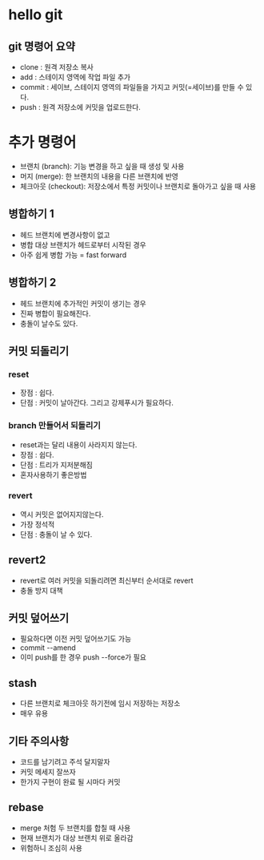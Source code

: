 # hello git

## git 명령어 요약

- clone : 원격 저장소 복사
- add : 스테이지 영역에 작업 파일 추가
- commit : 세이브, 스테이지 영역의 파일들을 가지고 커밋(=세이브)를 만들 수 있다.
- push : 원격 저장소에 커밋을 업로드한다.

# 추가 명령어
- 브랜치 (branch): 기능 변경을 하고 싶을 때 생성 및 사용
- 머지 (merge): 한 브랜치의 내용을 다른 브랜치에 반영
- 체크아웃 (checkout): 저장소에서 특정 커밋이나 브랜치로 돌아가고 싶을 때 사용

## 병합하기 1

- 헤드 브랜치에 변경사항이 없고
- 병합 대상 브랜치가 헤드로부터 시작된 경우 
- 아주 쉽게 병합 가능 = fast forward

## 병합하기 2
- 헤드 브랜치에 추가적인 커밋이 생기는 경우
- 진짜 병합이 필요해진다.
- 충돌이 날수도 있다.

## 커밋 되돌리기

### reset

- 장점 : 쉽다.
- 단점 : 커밋이 날아간다. 그리고 강제푸시가 필요하다.

### branch 만들어서 되돌리기

- reset과는 달리 내용이 사라지지 않는다.
- 장점 : 쉽다.
- 단점 : 트리가 지저분해짐
- 혼자사용하기 좋은방법

### revert

- 역시 커밋은 없어지지않는다.
- 가장 정석적
- 단점 : 충돌이 날 수 있다.

## revert2

- revert로 여러 커밋을 되돌리려면 최신부터 순서대로 revert
- 충돌 방지 대책

## 커밋 덮어쓰기

- 필요하다면 이전 커밋 덮어쓰기도 가능
- commit --amend
- 이미 push를 한 경우 push --force가 필요

## stash

- 다른 브랜치로 체크아웃 하기전에 임시 저장하는 저장소
- 매우 유용

## 기타 주의사항

- 코드를 남기려고 주석 달지말자
- 커밋 메세지 잘쓰자
- 한가지 구현이 완료 될 시마다 커밋

## rebase

- merge 처험 두 브랜치를 합칠 때 사용
- 현재 브랜치가 대상 브랜치 위로 올라감
- 위험하니 조심히 사용
